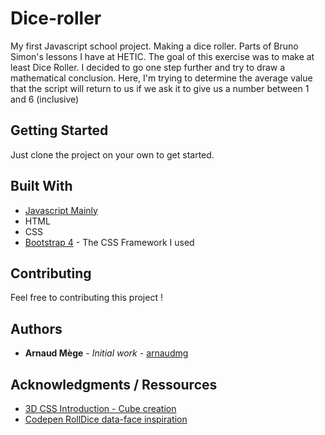# Dice-roller
My first Javascript school project. Making a dice roller. Parts of Bruno Simon's lessons I have at HETIC.
The goal of this exercise was to make at least Dice Roller. I decided to go one step further and try to draw a mathematical conclusion. Here, I'm trying to determine the average value that the script will return to us if we ask it to give us a number between 1 and 6 (inclusive)

## Getting Started

Just clone the project on your own to get started. 

## Built With

* [Javascript Mainly](https://developer.mozilla.org/fr/docs/Web/JavaScript)
* HTML
* CSS
* [Bootstrap 4](https://getbootstrap.com/docs/4.0/getting-started/introduction/) - The CSS Framework I used

## Contributing

Feel free to contributing this project ! 


## Authors

* **Arnaud Mège** - *Initial work* - [arnaudmg](https://github.com/arnaudmg)

## Acknowledgments / Ressources

* [3D CSS Introduction - Cube creation](https://3dtransforms.desandro.com/cube)
* [Codepen RollDice data-face inspiration](https://codepen.io/ryancperry/pen/gymyyV)
